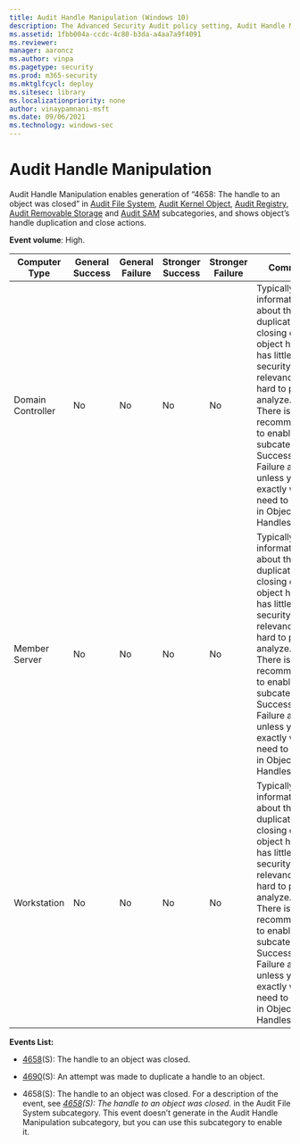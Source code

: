 ```yaml
---
title: Audit Handle Manipulation (Windows 10)
description: The Advanced Security Audit policy setting, Audit Handle Manipulation, determines if audit events are generated when a handle to an object is opened or closed.
ms.assetid: 1fbb004a-ccdc-4c80-b3da-a4aa7a9f4091
ms.reviewer: 
manager: aaroncz
ms.author: vinpa
ms.pagetype: security
ms.prod: m365-security
ms.mktglfcycl: deploy
ms.sitesec: library
ms.localizationpriority: none
author: vinaypamnani-msft
ms.date: 09/06/2021
ms.technology: windows-sec
---
```


# Audit Handle Manipulation


Audit Handle Manipulation enables generation of “4658: The handle to an object was closed” in [Audit File System](audit-file-system.md), [Audit Kernel Object](audit-kernel-object.md), [Audit Registry](audit-registry.md), [Audit Removable Storage](audit-removable-storage.md) and [Audit SAM](audit-sam.md) subcategories, and shows object’s handle duplication and close actions.

**Event volume**: High.

| Computer Type     | General Success | General Failure | Stronger Success | Stronger Failure | Comments |
|-------------------|-----------------|-----------------|------------------|------------------|----------|
| Domain Controller | No              | No              | No               | No               | Typically, information about the duplication or closing of an object handle has little to no security relevance and is hard to parse or analyze.<br>There is no recommendation to enable this subcategory for Success or Failure auditing, unless you know exactly what you need to monitor in Object’s Handles level. |
| Member Server     | No              | No              | No               | No               | Typically, information about the duplication or closing of an object handle has little to no security relevance and is hard to parse or analyze.<br>There is no recommendation to enable this subcategory for Success or Failure auditing, unless you know exactly what you need to monitor in Object’s Handles level. |
| Workstation       | No              | No              | No               | No               | Typically, information about the duplication or closing of an object handle has little to no security relevance and is hard to parse or analyze.<br>There is no recommendation to enable this subcategory for Success or Failure auditing, unless you know exactly what you need to monitor in Object’s Handles level. |

**Events List:**

- [4658](event-4658.md)(S): The handle to an object was closed.

- [4690](event-4690.md)(S): An attempt was made to duplicate a handle to an object.

- 4658(S): The handle to an object was closed. For a description of the event, see _[4658](event-4658.md)(S): The handle to an object was closed._ in the Audit File System subcategory. This event doesn’t generate in the Audit Handle Manipulation subcategory, but you can use this subcategory to enable it.
